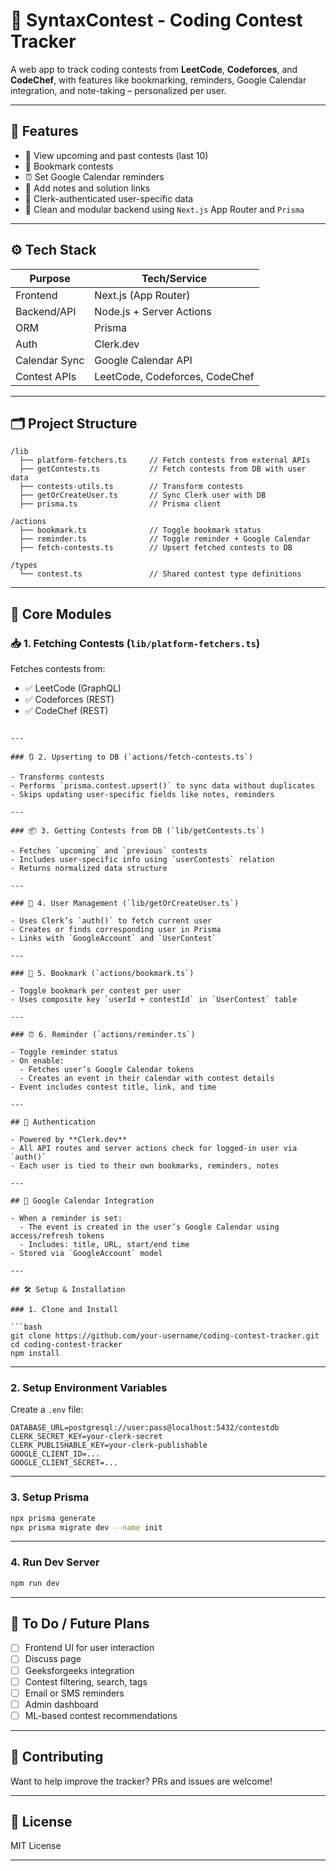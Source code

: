 
# 🧠 SyntaxContest - Coding Contest Tracker

A web app to track coding contests from **LeetCode**, **Codeforces**, and **CodeChef**, with features like bookmarking, reminders, Google Calendar integration, and note-taking – personalized per user.

---

## 🚀 Features

- 📅 View upcoming and past contests (last 10)
- 🔖 Bookmark contests
- ⏰ Set Google Calendar reminders
- 📝 Add notes and solution links
- 🔐 Clerk-authenticated user-specific data
- 🧠 Clean and modular backend using `Next.js` App Router and `Prisma`

---

## ⚙️ Tech Stack

| Purpose           | Tech/Service       |
|------------------|--------------------|
| Frontend         | Next.js (App Router) |
| Backend/API      | Node.js + Server Actions |
| ORM              | Prisma              |
| Auth             | Clerk.dev           |
| Calendar Sync    | Google Calendar API |
| Contest APIs     | LeetCode, Codeforces, CodeChef |

---

## 🗂️ Project Structure

```
/lib
  ├── platform-fetchers.ts     // Fetch contests from external APIs
  ├── getContests.ts           // Fetch contests from DB with user data
  ├── contests-utils.ts        // Transform contests
  ├── getOrCreateUser.ts       // Sync Clerk user with DB
  ├── prisma.ts                // Prisma client

/actions
  ├── bookmark.ts              // Toggle bookmark status
  ├── reminder.ts              // Toggle reminder + Google Calendar
  ├── fetch-contests.ts        // Upsert fetched contests to DB

/types
  └── contest.ts               // Shared contest type definitions
```

---

## 🧩 Core Modules

### 📥 1. Fetching Contests (`lib/platform-fetchers.ts`)

Fetches contests from:
- ✅ LeetCode (GraphQL)
- ✅ Codeforces (REST)
- ✅ CodeChef (REST)


```

---

### 🔃 2. Upserting to DB (`actions/fetch-contests.ts`)

- Transforms contests
- Performs `prisma.contest.upsert()` to sync data without duplicates
- Skips updating user-specific fields like notes, reminders

---

### 📦 3. Getting Contests from DB (`lib/getContests.ts`)

- Fetches `upcoming` and `previous` contests
- Includes user-specific info using `userContests` relation
- Returns normalized data structure

---

### 👤 4. User Management (`lib/getOrCreateUser.ts`)

- Uses Clerk’s `auth()` to fetch current user
- Creates or finds corresponding user in Prisma
- Links with `GoogleAccount` and `UserContest`

---

### 🧷 5. Bookmark (`actions/bookmark.ts`)

- Toggle bookmark per contest per user
- Uses composite key `userId + contestId` in `UserContest` table

---

### ⏰ 6. Reminder (`actions/reminder.ts`)

- Toggle reminder status
- On enable:
  - Fetches user’s Google Calendar tokens
  - Creates an event in their calendar with contest details
- Event includes contest title, link, and time

---

## 🔐 Authentication

- Powered by **Clerk.dev**
- All API routes and server actions check for logged-in user via `auth()`
- Each user is tied to their own bookmarks, reminders, notes

---

## 📅 Google Calendar Integration

- When a reminder is set:
  - The event is created in the user’s Google Calendar using access/refresh tokens
  - Includes: title, URL, start/end time
- Stored via `GoogleAccount` model

---

## 🛠️ Setup & Installation

### 1. Clone and Install

```bash
git clone https://github.com/your-username/coding-contest-tracker.git
cd coding-contest-tracker
npm install
```

---

### 2. Setup Environment Variables

Create a `.env` file:

```env
DATABASE_URL=postgresql://user:pass@localhost:5432/contestdb
CLERK_SECRET_KEY=your-clerk-secret
CLERK_PUBLISHABLE_KEY=your-clerk-publishable
GOOGLE_CLIENT_ID=...
GOOGLE_CLIENT_SECRET=...
```

---

### 3. Setup Prisma

```bash
npx prisma generate
npx prisma migrate dev --name init
```

---

### 4. Run Dev Server

```bash
npm run dev
```

---

## 🧪 To Do / Future Plans

- [ ] Frontend UI for user interaction
- [ ] Discuss page
- [ ] Geeksforgeeks integration
- [ ] Contest filtering, search, tags
- [ ] Email or SMS reminders
- [ ] Admin dashboard
- [ ] ML-based contest recommendations

---

## 🤝 Contributing

Want to help improve the tracker? PRs and issues are welcome!

---

## 📄 License

MIT License

---
